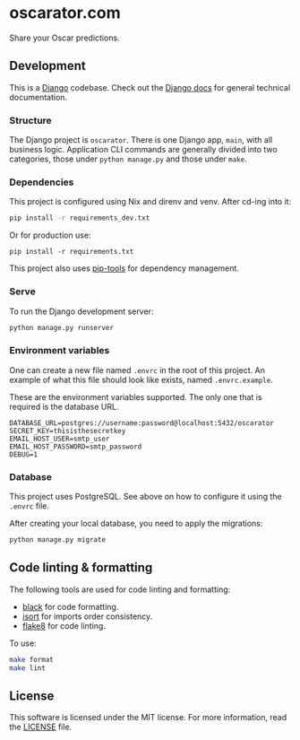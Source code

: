 # oscarator.com

Share your Oscar predictions.

## Development

This is a [Django](https://www.djangoproject.com/) codebase. Check out the
[Django docs](https://docs.djangoproject.com/) for general technical
documentation.

### Structure

The Django project is `oscarator`. There is one Django app, `main`, with all
business logic. Application CLI commands are generally divided into two
categories, those under `python manage.py` and those under `make`.

### Dependencies

This project is configured using Nix and direnv and venv. After cd-ing into it:

```sh
pip install -r requirements_dev.txt
```

Or for production use:

```
pip install -r requirements.txt
```

This project also uses [pip-tools](https://github.com/jazzband/pip-tools) for
dependency management.

### Serve

To run the Django development server:

```sh
python manage.py runserver
```

### Environment variables

One can create a new file named `.envrc` in the root of this project. An example
of what this file should look like exists, named `.envrc.example`.

These are the environment variables supported. The only one that is required
is the database URL.

```
DATABASE_URL=postgres://username:password@localhost:5432/oscarator
SECRET_KEY=thisisthesecretkey
EMAIL_HOST_USER=smtp_user
EMAIL_HOST_PASSWORD=smtp_password
DEBUG=1
```

### Database

This project uses PostgreSQL. See above on how to configure it using the
`.envrc` file.

After creating your local database, you need to apply the migrations:

```sh
python manage.py migrate
```

## Code linting & formatting

The following tools are used for code linting and formatting:

* [black](https://github.com/psf/black) for code formatting.
* [isort](https://github.com/pycqa/isort) for imports order consistency.
* [flake8](https://gitlab.com/pycqa/flake8) for code linting.

To use:

```sh
make format
make lint
```

## License

This software is licensed under the MIT license. For more information, read the
[LICENSE](LICENSE) file.
